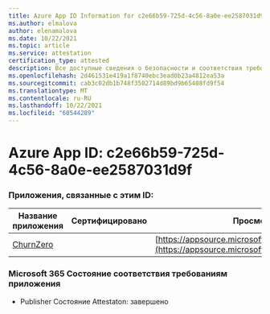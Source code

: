 ```yaml
---
title: Azure App ID Information for c2e66b59-725d-4c56-8a0e-ee2587031d9f
ms.author: elmalova
author: elenamalova
ms.date: 10/22/2021
ms.topic: article
ms.service: attestation
certification_type: attested
description: Все доступные сведения о безопасности и соответствия требованиям для c2e66b59-725d-4c56-8a0e-ee2587031d9f.
ms.openlocfilehash: 2d461531e419a1f8740ebc3ead0b23a4812ea53a
ms.sourcegitcommit: cab3c02db1b748f3502714d89bd9b65408fd9f54
ms.translationtype: MT
ms.contentlocale: ru-RU
ms.lasthandoff: 10/22/2021
ms.locfileid: "60544289"
---
```

# <a name="azure-app-id-c2e66b59-725d-4c56-8a0e-ee2587031d9f"></a>Azure App ID: c2e66b59-725d-4c56-8a0e-ee2587031d9f


### <a name="apps-associated-with-this-id"></a>Приложения, связанные с этим ID:
| **Название приложения** | **Сертифицировано** | **Просмотр в AppSource** |
|--------------|---------------|-----------------------|
| [ChurnZero](https://docs.microsoft.com/microsoft-365-app-certification/forward/WA200002581) |  | [https://appsource.microsoft.com/product/office/WA200002581](https://appsource.microsoft.com/product/office/WA200002581) |

### <a name="microsoft-365-app-compliance-status"></a>Microsoft 365 Состояние соответствия требованиям приложения
- Publisher Состояние Attestaton: завершено
